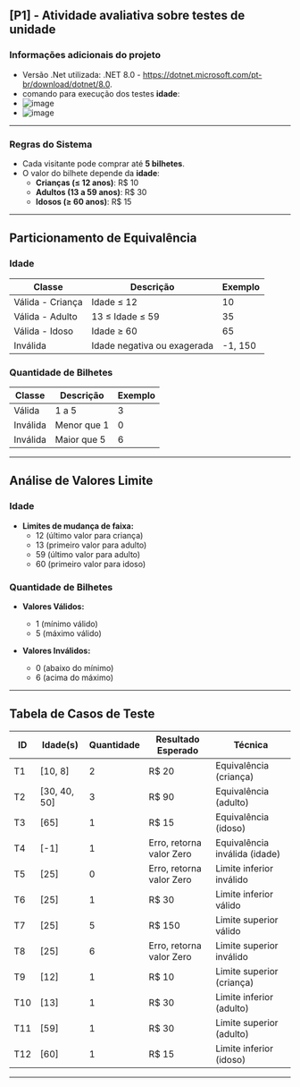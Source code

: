 ## [P1] - Atividade avaliativa sobre testes de unidade 
### Informações adicionais do projeto
- Versão .Net utilizada: .NET 8.0 - https://dotnet.microsoft.com/pt-br/download/dotnet/8.0.
- comando para execução dos testes **idade**:
- ![image](https://github.com/user-attachments/assets/45e1230a-1c45-4137-8de5-7cfbca53a2e0)
- ![image](https://github.com/user-attachments/assets/f4dab9ca-c244-432b-ad6d-7a3d6fb450ab)
---
### Regras do Sistema
- Cada visitante pode comprar até **5 bilhetes**.
- O valor do bilhete depende da **idade**:
    - **Crianças (≤ 12 anos)**: R$ 10
  - **Adultos (13 a 59 anos)**: R$ 30
  - **Idosos (≥ 60 anos)**: R$ 15
---

## Particionamento de Equivalência

### Idade

| Classe           | Descrição                     | Exemplo |
|------------------|-------------------------------|---------|
| Válida - Criança | Idade ≤ 12                    | 10      |
| Válida - Adulto  | 13 ≤ Idade ≤ 59               | 35      |
| Válida - Idoso   | Idade ≥ 60                    | 65      |
| Inválida         | Idade negativa ou exagerada   | -1, 150 |

### Quantidade de Bilhetes

| Classe           | Descrição                   | Exemplo |
|------------------|-----------------------------|---------|
| Válida           | 1 a 5                       | 3       |
| Inválida         | Menor que 1                 | 0       |
| Inválida         | Maior que 5                 | 6       |

---

## Análise de Valores Limite

### Idade
- **Limites de mudança de faixa:**
  - 12 (último valor para criança)
  - 13 (primeiro valor para adulto)
  - 59 (último valor para adulto)
  - 60 (primeiro valor para idoso)

### Quantidade de Bilhetes

- **Valores Válidos:**
  - 1 (mínimo válido)
  - 5 (máximo válido)

- **Valores Inválidos:**
  - 0 (abaixo do mínimo)
  - 6 (acima do máximo)

---

## Tabela de Casos de Teste

| ID  | Idade(s)             | Quantidade | Resultado Esperado                    | Técnica                           |
|-----|----------------------|------------|---------------------------------------|-----------------------------------|
| T1  | [10, 8]              | 2          | R$ 20                                 | Equivalência (criança)           |
| T2  | [30, 40, 50]         | 3          | R$ 90                                 | Equivalência (adulto)            |
| T3  | [65]                 | 1          | R$ 15                                 | Equivalência (idoso)             |
| T4  | [-1]                 | 1          | Erro, retorna valor Zero              | Equivalência inválida (idade)    |
| T5  | [25]                 | 0          | Erro, retorna valor Zero              | Limite inferior inválido         |
| T6  | [25]                 | 1          | R$ 30                                 | Limite inferior válido           |
| T7  | [25]                 | 5          | R$ 150                                | Limite superior válido           |
| T8  | [25]                 | 6          | Erro, retorna valor Zero              | Limite superior inválido         |
| T9  | [12]                 | 1          | R$ 10                                 | Limite superior (criança)        |
| T10 | [13]                 | 1          | R$ 30                                 | Limite inferior (adulto)         |
| T11 | [59]                 | 1          | R$ 30                                 | Limite superior (adulto)         |
| T12 | [60]                 | 1          | R$ 15                                 | Limite inferior (idoso)          |

---
